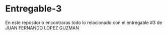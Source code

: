 # Entregable-3
En este repositorio encontraras todo lo relacionado con el entregable #3 de JUAN FERNANDO LOPEZ GUZMAN
